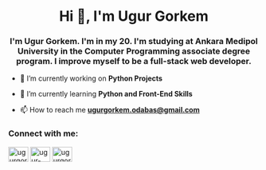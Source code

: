 <h1 align="center">Hi 👋, I'm Ugur Gorkem</h1>
<h3 align="center">I'm Ugur Gorkem. I'm in my 20. I'm studying at Ankara Medipol University in the Computer Programming associate degree program. I improve myself to be a full-stack web developer.</h3>

- 🔭 I’m currently working on **Python Projects**

- 🌱 I’m currently learning **Python and Front-End Skills**

- 📫 How to reach me **ugurgorkem.odabas@gmail.com**

<h3 align="left">Connect with me:</h3>
<p align="left">
<a href="https://twitter.com/ugurgorkemm" target="blank"><img align="center" src="https://raw.githubusercontent.com/rahuldkjain/github-profile-readme-generator/master/src/images/icons/Social/twitter.svg" alt="ugurgorkemm" height="30" width="40" /></a>
<a href="https://linkedin.com/in/ugur-gorkem-odabas" target="blank"><img align="center" src="https://raw.githubusercontent.com/rahuldkjain/github-profile-readme-generator/master/src/images/icons/Social/linked-in-alt.svg" alt="ugur-gorkem-odabas" height="30" width="40" /></a>
<a href="https://instagram.com/ugurgorkem0" target="blank"><img align="center" src="https://raw.githubusercontent.com/rahuldkjain/github-profile-readme-generator/master/src/images/icons/Social/instagram.svg" alt="ugurgorkem0" height="30" width="40" /></a>
</p>
